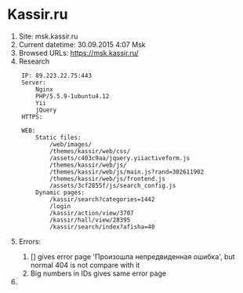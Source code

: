 # Kassir.ru

1. Site: msk.kassir.ru
2. Current datetime: 30.09.2015 4:07 Msk
3. Browsed URLs:
    https://msk.kassir.ru/
4. Research
```
    IP: 89.223.22.75:443
    Server:
        Nginx 
        PHP/5.5.9-1ubuntu4.12
        Yii
        jQuery
    HTTPS:
    
    WEB:
        Static files:
            /web/images/
            /themes/kassir/web/css/
            /assets/c403c9aa/jquery.yiiactiveform.js
            /themes/kassir/web/js/
            /themes/kassir/web/js/main.js?rand=302611902
            /themes/kassir/web/js/frontend.js
            /assets/3cf2855f/js/search_config.js
        Dynamic pages:
            /kassir/search?categories=1442
            /login
            /kassir/action/view/3707
            /kassir/hall/view/28395
            /kassir/search/index?afisha=40
```
5. Errors:
    1. [] gives error page 'Произошла непредвиденная ошибка', but normal 404 is not compare with it
    2. Big numbers in IDs gives same error page
    
6. 